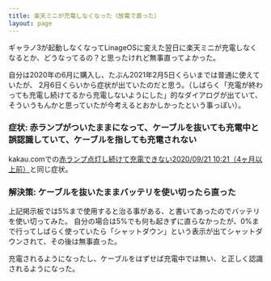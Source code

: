 ```yaml
---
title: 楽天ミニが充電しなくなった（放電で直った）
layout: page
---
```

ギャラノ3が起動しなくなってLinageOSに変えた翌日に楽天ミニが充電しなくなるとか、どうなってるの？と思ったけれど無事直ってよかった。

自分は2020年の6月に購入し、たぶん2021年2月5日くらいまでは普通に使えていたが、
2月6日くらいから症状が出ていたのだと思う。（しばらく「充電が終わっても充電し続けてるから充電しないようにした」的なダイアログが出ていて、そういうもんかと思っていたが今考えるとおかしかったという事っぽい）。

### 症状: 赤ランプがついたままになって、ケーブルを抜いても充電中と誤認識していて、ケーブルを指しても充電されない

kakau.comでの[赤ランプ点灯し続けて充電できない2020/09/21 10:21（4ヶ月以上前）](https://bbs.kakaku.com/bbs/J0000032323/SortID=23677173/)と同じ症状。

### 解決策: ケーブルを抜いたままバッテリを使い切ったら直った

上記掲示板では5%まで使用すると治る事がある、と書いてあったのでバッテリを使い切ってみた。
自分の場合は5%でも何も起きずに直らなかったが、0%まで行ってしばらく使っていたら「シャットダウン」という表示が出てシャットダウンされて、その後は無事直った。

充電されるようになったし、ケーブルをはずせば充電中では無い、と正しく認識されるようになった。